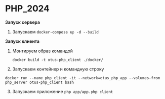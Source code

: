 # PHP_2024



**Запуск сервера**
1) Запускаем `docker-compose up -d --build`


**Запуск клиента**
1) Монтируем образ командой
   
   `docker build -t otus-php_client ./docker/`
   
2)  Запускаем контейнер и командную строку

`docker run --name php_client -it --network=otus_php_app --volumes-from php_server otus-php_client bash`

3) Запускаем приложение `php app/app.php client`